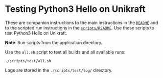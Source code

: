 # Testing Python3 Hello on Unikraft

These are companion instructions to the main instructions in the [`README`](../../README.md) and to the scripted run instructions in the [`scripts/README`](../README.md).
Use these scripts to test Python3 Hello on Unikraft.

**Note**: Run scripts from the application directory.

Use the `all.sh` script to test all builds and all available runs:

```console
./scripts/test/all.sh
```

Logs are stored in the `./scripts/test/log/` directory.
